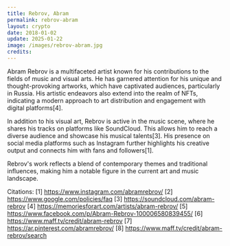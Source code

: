 ```yaml
---
title: Rebrov, Abram
permalink: rebrov-abram
layout: crypto
date: 2018-01-02
update: 2025-01-22
image: /images/rebrov-abram.jpg
credits:
---
```



Abram Rebrov is a multifaceted artist known for his contributions to the fields of music and visual arts. He has garnered attention for his unique and thought-provoking artworks, which have captivated audiences, particularly in Russia. His artistic endeavors also extend into the realm of NFTs, indicating a modern approach to art distribution and engagement with digital platforms[4].

In addition to his visual art, Rebrov is active in the music scene, where he shares his tracks on platforms like SoundCloud. This allows him to reach a diverse audience and showcase his musical talents[3]. His presence on social media platforms such as Instagram further highlights his creative output and connects him with fans and followers[1].

Rebrov's work reflects a blend of contemporary themes and traditional influences, making him a notable figure in the current art and music landscape.

Citations:
[1] https://www.instagram.com/abramrebrov/
[2] https://www.google.com/policies/faq
[3] https://soundcloud.com/abram-rebrov
[4] https://memoriesforart.com/artists/abram-rebrov/
[5] https://www.facebook.com/p/Abram-Rebrov-100006580839455/
[6] https://www.maff.tv/credit/abram-rebrov
[7] https://ar.pinterest.com/abramrebrov/
[8] https://www.maff.tv/credit/abram-rebrov/search
